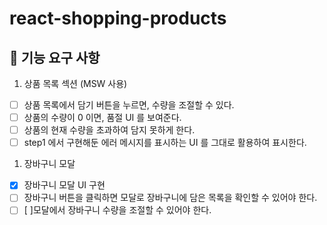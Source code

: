 # react-shopping-products

## 🎯 기능 요구 사항

1. 상품 목록 섹션 (MSW 사용)

- [ ] 상품 목록에서 담기 버튼을 누르면, 수량을 조절할 수 있다.
- [ ] 상품의 수량이 0 이면, 품절 UI 를 보여준다.
- [ ] 상품의 현재 수량을 초과하여 담지 못하게 한다.
- [ ] step1 에서 구현해둔 에러 메시지를 표시하는 UI 를 그대로 활용하여 표시한다.

1. 장바구니 모달

- [x] 장바구니 모달 UI 구현
- [ ] 장바구니 버튼을 클릭하면 모달로 장바구니에 담은 목록을 확인할 수 있어야 한다.
- [ ] [ ]모달에서 장바구니 수량을 조절할 수 있어야 한다.
